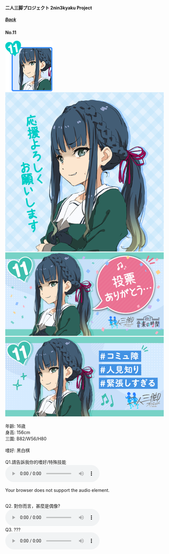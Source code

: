 #### 二人三脚プロジェクト 2nin3kyaku Project
##### [Back](2nin3kyaku_List.md)

#### No.11
<img src="../../../Img/Nanaon/2nin3kyaku/11/11_thumb.png"><br>
<img src="../../../Img/Nanaon/2nin3kyaku/11/11_main.png"><br>
<img src="../../../Img/Nanaon/2nin3kyaku/11/11_thanks.png"><br>
<img src="../../../Img/Nanaon/2nin3kyaku/11/11_desc.png"><br>
<br>
年齡: 16歳<br>
身高: 156cm<br>
三圍: B82/W56/H80<br>
<br>
嗜好: 黑白棋<br>
<br>
Q1.請告訴我你的嗜好/特殊技能<br>
<audio controls="controls">
  <source type="audio/mp3" src="../../../Resources/2nin3kyaku/No11_voice_1.mp3"></source>
  <p>Your browser does not support the audio element.</p>
</audio><br>
Q2. 對你而言，甚麼是偶像? <br>
<audio controls="controls">
  <source type="audio/mp3" src="../../../Resources/2nin3kyaku/No11_voice_2.mp3"></source>
  <p>Your browser does not support the audio element.</p>
</audio><br>
Q3. ??? <br>
<audio controls="controls">
  <source type="audio/mp3" src="../../../Resources/2nin3kyaku/No11_voice_3.mp3"></source>
  <p>Your browser does not support the audio element.</p>
</audio><br>